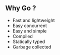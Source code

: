 ## Why Go ?
- Fast and lightweight
- Easy concurrent
- Easy and simple
- Compiled
- Statically typed
- Garbage collected
